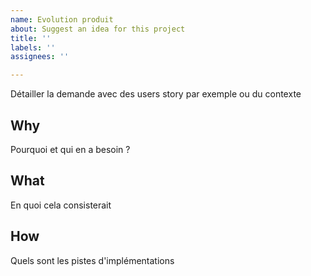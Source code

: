 ```yaml
---
name: Evolution produit
about: Suggest an idea for this project
title: ''
labels: ''
assignees: ''

---
```


Détailler la demande avec des users story par exemple ou du contexte

## Why
Pourquoi et qui en a besoin ?

## What
En quoi cela consisterait

## How
Quels sont les pistes d'implémentations
